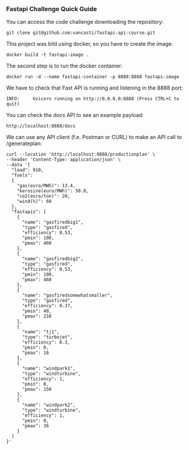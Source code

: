 ### Fastapi Challenge Quick Guide

You can access the code challenge downloading the repository:

```
git clone git@github.com:vancasti/fastapi-api-course.git
```

This project was bild using docker, so you have to create the image: 

```
docker build -t fastapi-image .
```

The second step is to run the docker container: 

```
docker run -d --name fastapi-container -p 8888:8888 fastapi-image
```

We have to check that Fast API is running and listening in the 8888 port:

```
INFO:     Uvicorn running on http://0.0.0.0:8888 (Press CTRL+C to quit)
```

You can check the docs API to see an example payload: 

```
http://localhost:8888/docs
```

We can use any API client (f.e. Postman or CURL) to make an API call to /generateplan:

```
curl --location 'http://localhost:8888/productionplan' \
--header 'Content-Type: application/json' \
--data '{
  "load": 910,
  "fuels":
  {
    "gas(euro/MWh)": 13.4,
    "kerosine(euro/MWh)": 50.8,
    "co2(euro/ton)": 20,
    "wind(%)": 60
  },
  "fastapis": [
    {
      "name": "gasfiredbig1",
      "type": "gasfired",
      "efficiency": 0.53,
      "pmin": 100,
      "pmax": 460
    },
    {
      "name": "gasfiredbig2",
      "type": "gasfired",
      "efficiency": 0.53,
      "pmin": 100,
      "pmax": 460
    },
    {
      "name": "gasfiredsomewhatsmaller",
      "type": "gasfired",
      "efficiency": 0.37,
      "pmin": 40,
      "pmax": 210
    },
    {
      "name": "tj1",
      "type": "turbojet",
      "efficiency": 0.3,
      "pmin": 0,
      "pmax": 16
    },
    {
      "name": "windpark1",
      "type": "windturbine",
      "efficiency": 1,
      "pmin": 0,
      "pmax": 150
    },
    {
      "name": "windpark2",
      "type": "windturbine",
      "efficiency": 1,
      "pmin": 0,
      "pmax": 36
    }
  ]
}'
```